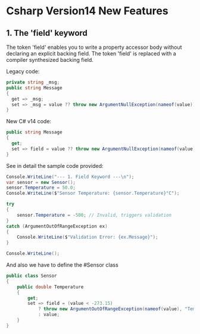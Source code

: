 # Csharp Version14 New Features

## 1. The 'field' keyword

The token 'field' enables you to write a property accessor body without declaring an explicit backing field.
The token 'field' is replaced with a compiler synthesized backing field.

Legacy code:

```csharp
private string _msg;
public string Message
{
  get => _msg;
  set => _msg = value ?? throw new ArgumentNullException(nameof(value));
}
```

New C# v14 code:

```csharp
public string Message
{
  get;
  set => field = value ?? throw new ArgumentNullException(nameof(value));
}
```

See in detail the sample code provided:

```csharp
Console.WriteLine("--- 1. Field Keyword ---\n");
var sensor = new Sensor();
sensor.Temperature = 50.0;
Console.WriteLine($"Sensor Temperature: {sensor.Temperature}°C");

try
{
    sensor.Temperature = -500; // Invalid, triggers validation
}
catch (ArgumentOutOfRangeException ex)
{
    Console.WriteLine($"Validation Error: {ex.Message}");
}

Console.WriteLine();
```

And also we have to define the #Sensor class

```csharp
public class Sensor
{
    public double Temperature
    {
        get;
        set => field = (value < -273.15)
            ? throw new ArgumentOutOfRangeException(nameof(value), "Temperature cannot be below absolute zero.")
            : value;
    }
}
```
